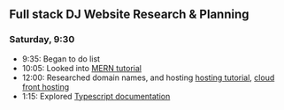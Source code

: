 ## Full stack DJ Website Research & Planning
### Saturday, 9:30

* 9:35: Began to do list
* 10:05: Looked into [MERN tutorial](https://www.youtube.com/watch?v=7CqJlxBYj-M&ab_channel=freeCodeCamp.org)
* 12:00: Researched domain names, and hosting [hosting tutorial](https://www.youtube.com/watch?v=7djMZ5OTG_E&ab_channel=SamMeech-Ward), [cloud front hosting](https://www.youtube.com/watch?v=lPVgfSXTE1Y&ab_channel=SamMeech-Ward)
* 1:15: Explored [Typescript documentation](https://www.typescriptlang.org/)
